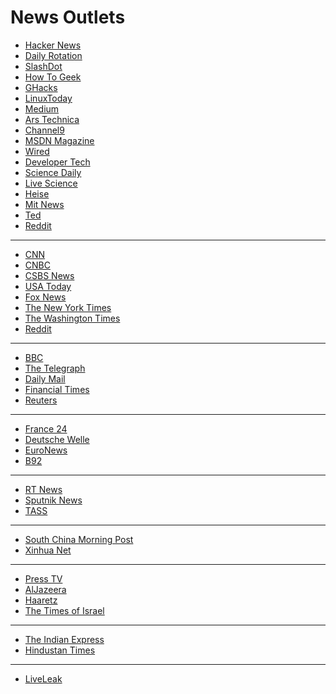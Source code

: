 # News Outlets

* [Hacker News](https://news.ycombinator.com/)
* [Daily Rotation](http://www.dailyrotation.com/)
* [SlashDot](https://slashdot.org/)
* [How To Geek](http://www.howtogeek.com/)
* [GHacks](http://www.ghacks.net/)
* [LinuxToday](http://www.linuxtoday.com/)
* [Medium](https://medium.com/)
* [Ars Technica](https://arstechnica.com/)
* [Channel9](https://channel9.msdn.com/)
* [MSDN Magazine](https://msdn.microsoft.com/en-us/magazine/default.aspx)
* [Wired](https://www.wired.com/tag/programming/)
* [Developer Tech](https://www.developer-tech.com/)
* [Science Daily](https://www.sciencedaily.com)
* [Live Science](https://www.livescience.com/news)
* [Heise](https://www.heise.de/newsticker/)
* [Mit News](http://news.mit.edu/)
* [Ted](https://www.ted.com/)
* [Reddit](https://www.reddit.com/r/programming/)

<hr>

* [CNN](https://edition.cnn.com/world)
* [CNBC](https://www.cnbc.com/world-news/)
* [CSBS News](https://www.cbsnews.com/world/)
* [USA Today](https://usatoday.com/)
* [Fox News](https://www.foxnews.com/world)
* [The New York Times](https://www.nytimes.com/section/world)
* [The Washington Times](https://www.washingtontimes.com/news/world/)
* [Reddit](https://www.reddit.com/r/worldnews/)

<hr>

* [BBC](http://www.bbc.co.uk/news/world/) 
* [The Telegraph](https://www.telegraph.co.uk/news/world/)
* [Daily Mail](https://www.dailymail.co.uk/news/worldnews/index.html)
* [Financial Times](https://www.ft.com/world)
* [Reuters](https://www.reuters.com/)

<hr>

* [France 24](https://www.france24.com/en/)
* [Deutsche Welle](https://www.dw.com/en/top-stories/world/s-1429)
* [EuroNews](https://www.euronews.com/news/international)
* [B92](https://www.b92.net/eng/news/world.php)

<hr>

* [RT News](http://rt.com/news/)
* [Sputnik News](https://sputniknews.com/)
* [TASS](http://tass.com/world)

<hr>

* [South China Morning Post](http://www.scmp.com/news/world)
* [Xinhua Net](http://www.xinhuanet.com/english/world/index.htm)

<hr>

* [Press TV](https://www.presstv.com/)
* [AlJazeera](https://www.aljazeera.com/news/)
* [Haaretz](https://www.haaretz.com/world-news)
* [The Times of Israel](https://www.timesofisrael.com/)

<hr>

* [The Indian Express](https://indianexpress.com/section/world/)
* [Hindustan Times](https://www.hindustantimes.com/world-news/)

<hr>

* [LiveLeak](https://www.liveleak.com/c/news)
